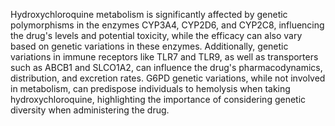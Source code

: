 Hydroxychloroquine metabolism is significantly affected by genetic polymorphisms in the enzymes CYP3A4, CYP2D6, and CYP2C8, influencing the drug's levels and potential toxicity, while the efficacy can also vary based on genetic variations in these enzymes. Additionally, genetic variations in immune receptors like TLR7 and TLR9, as well as transporters such as ABCB1 and SLCO1A2, can influence the drug's pharmacodynamics, distribution, and excretion rates. G6PD genetic variations, while not involved in metabolism, can predispose individuals to hemolysis when taking hydroxychloroquine, highlighting the importance of considering genetic diversity when administering the drug.